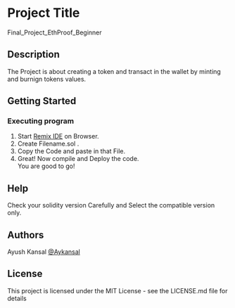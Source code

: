 # Project Title
Final_Project_EthProof_Beginner

## Description

The Project is about creating a token and transact in the wallet by minting and burnign tokens values.

## Getting Started

### Executing program

1. Start [Remix IDE](https://remix.ethereum.org/) on Browser.
2. Create Filename.sol .
3. Copy the Code and paste in that File.
4. Great! Now compile and Deploy the code.
   <br> You are good to go!

## Help

Check your solidity version Carefully and Select the compatible version only.

## Authors

Ayush Kansal
[@Aykansal](https://linkedin.com/aykansal)


## License

This project is licensed under the MIT License - see the LICENSE.md file for details
